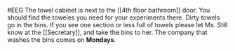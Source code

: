 #EEG 
The towel cabinet is next to the [[4th floor bathroom]] door. You should find the toweles you need for your experiments there. Dirty towels go in the bins. If you see one section or less full of towels please let Ms. Still know at the [[Secretary]], and take the bins to her. The company that washes the bins comes on **Mondays**. 